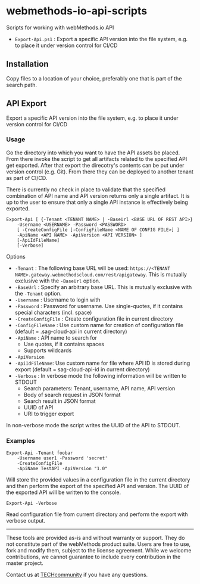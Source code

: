 # webmethods-io-api-scripts
Scripts for working with webMethods.io API
- `Export-Api.ps1` : Export a specific API version into the file system, e.g. to place it under version control for CI/CD

## Installation
Copy files to a location of your choice, preferably one that is part of the search path.

## API Export

Export a specific API version into the file system, e.g. to place it under version control for CI/CD

### Usage

Go the directory into which you want to have the API assets be placed. From there invoke the script to get all artifacts related to the specified API get exported. After that export the direcotry's contents can be put under version control (e.g. Git). From there they can be deployed to another tenant as part of CI/CD.

There is currently no check in place to validate that the specified combination of API name and API version returns only a single artifact. It is up to the user to ensure that only a single API instance is effectively being exported.

```
Export-Api [ {-Tenant <TENANT NAME> | -BaseUrl <BASE URL OF REST API>} 
	-Username <USERNAME> -Password <PASSWORD> 
	[ -CreateConfigFile [-ConfigFileName <NAME OF CONFIG FILE>] ]
	-ApiName <API NAME> -ApiVersion <API VERSION> ] 
	[-ApiIdFileName]
	[-Verbose]
```

Options
- `-Tenant` : The following base URL will be used: `https://<TENANT NAME>.gateway.webmethodscloud.com/rest/apigateway`. This is mutually exclusive with the `-BaseUrl` option.
- `-BaseUrl` : Specify an arbitrary base URL. This is mutually exclusive with the `-Tenant` option.
- `-Username` : Username to login with
- `-Password` : Password for username. Use single-quotes, if it contains special characters (incl. space)
- `-CreateConfigFile` : Create configuration file in current directory
- `-ConfigFileName` : Use custom name for creation of configuration file (default = .sag-cloud-api in current directory)
- `-ApiName` : API name to search for
  - Use quotes, if it contains spaces
  - Supports wildcards
- `-ApiVersion`
- `-ApiIdFileName`: Use custom name for file where API ID is stored during export (default = sag-cloud-api-id in current directory)
- `-Verbose` : In verbose mode the following information will be written to STDOUT
  - Search parameters: Tenant, username, API name, API version
  - Body of search request in JSON format
  - Search result in JSON format
  - UUID of API
  - URI to trigger export

In non-verbose mode the script writes the UUID of the API to STDOUT.  

### Examples

```
Export-Api -Tenant foobar 
	-Username user1 -Password 'secret' 
	-CreateConfigFile 
	-ApiName TestAPI -ApiVersion "1.0"
```
Will store the provided values in a configuration file in the current directory and then perform the export of the specified API and version. The UUID of the exported API will be written to the console.

```
Export-Api -Verbose
```
Read configuration file from current directory and perform the export with verbose output.


______________________
These tools are provided as-is and without warranty or support. They do not constitute part of the webMethods product suite. Users are free to use, fork and modify them, subject to the license agreement. While we welcome contributions, we cannot guarantee to include every contribution in the master project.

Contact us at [TECHcommunity](mailto:technologycommunity@softwareag.com?subject=Github/SoftwareAG) if you have any questions.
